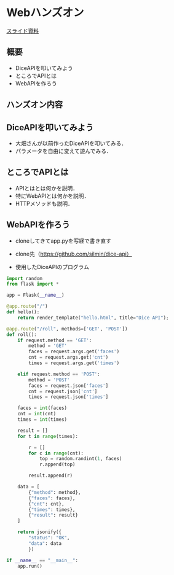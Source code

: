 # Webハンズオン

[スライド資料](../pdf/intro_web2_2.pdf)


## 概要
- DiceAPIを叩いてみよう
- ところでAPIとは
- WebAPIを作ろう

## ハンズオン内容
## DiceAPIを叩いてみよう
- 大畑さんが以前作ったDiceAPIを叩いてみる．
- パラメータを自由に変えて遊んでみる．

## ところでAPIとは
- APIとはとは何かを説明．
- 特にWebAPIとは何かを説明．
- HTTPメソッドも説明．

## WebAPIを作ろう
- cloneしてきてapp.pyを写経で書き直す
- clone先（https://github.com/silmin/dice-api）


- 使用したDiceAPIのプログラム
```python
import random
from flask import *

app = Flask(__name__)

@app.route("/")
def hello():
    return render_template("hello.html", title="Dice API");

@app.route("/roll", methods=['GET', 'POST'])
def roll():
    if request.method == 'GET':
        method = 'GET'
        faces = request.args.get('faces')
        cnt = request.args.get('cnt')
        times = request.args.get('times')

    elif request.method == 'POST':
        method = 'POST'
        faces = request.json['faces']
        cnt = request.json['cnt']
        times = request.json['times']

    faces = int(faces)
    cnt = int(cnt)
    times = int(times)

    result = []
    for t in range(times):

        r = []
        for c in range(cnt):
            top = random.randint(1, faces)
            r.append(top)

        result.append(r)

    data = [
        {"method": method},
        {"faces": faces},
        {"cnt": cnt},
        {"times": times},
        {"result": result}
    ]

    return jsonify({
        "status": "OK",
        "data": data
        })

if __name__ == "__main__":
    app.run()
```

